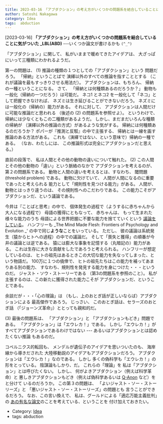 ```yaml
---
title: 2023-03-16 「アブダクション」の考え方がいくつかの問題系を結合していることに気がついた _LBL(ABD) ---いくつか論文が書けるかも `(^_^)`
author: Satoshi Nakagawa
category: Idea
tags:  abduction
---
```


[2023-03-16] **「アブダクション」の考え方がいくつかの問題系を結合していることに気がついた _LBL(ABD)**  ---いくつか論文が書けるかも `(^_^)`

 「アブダクション」に関して、
私がいままで暖めてきたアイデアは、
大ざっぱにいって三種類にわかれるようだ。

 第一の問題は、
(1) 推論の種類の１つとしての「アブダクション」という
問題だろう。
「帰納」ということばで
演繹以外のすべての推論を指すこととする
（これが議論を最もすっきりさせる用法だ）。
アブダクションは、もちろん、
帰納の一種ということになる。
さて、
「帰納とは何種類あるのだろうか？」
動物も一般化（帰納の一つだろう）は可能だ。
ネコ1 とネコ2 を一般化して「ネコ」として把握できなければ、
ネズミは生き延びることができないだろう。
ネズミには一般化の（帰納の）能力がある。
それに対して、
アブダクションは人間だけに可能な推論だと思われる
（後述の (2) の問題系を参照せよ）。
というわけで、
帰納には少なくともこの二種類があるようだ。
しかし、まだまだいろんな種類の帰納が
（演繹以外の推論の方式）があるような気がする。
帰納には何種類あるのだろうか？
ポパーが『推測と反駁』の中で主張する、
帰納とは一線を画す推論のある方法がある。
これも（演繹ではない、という意味で）帰納の一種である。
（なお、わたしには、
この推論形式は完全にアブダクションだと思える。）
        
 直前の段落で、
私は人間とその他の動物の違いについて触れた。
(2) この人間とその他の動物の「違い」という脈絡のなかで
アブダクションを考えるのが、第２の問題系である。
動物と人間の違いを考えるとは、すなわち、
閾問題 (threshold problem) である。
動物に欠けていて、
人間が人間になるのに重要であったと考えられる
能力として「規則性を見つける能力」がある。
人間が、動物とはっきり違うのは、
その規則性へのこだわりである。
この能力こそがアブダクションだ、という議論である。

 今井は『ことばと思考』の中で、
個体発生の過程で（ようするに赤ちゃんから大人になる過程で）
母語の獲得にともなって、
赤ちゃんは、
もって生まれた様々な能力のうち
母語による世界把握に不要な能力を捨てていくという
[議論をしている](2023-03-07-1.html)。
ハンフリーも
_The Mind Made Flesh: Frontiers of Psychology and Evolution _'
の中で同じ**ような**ことをいっている。
ただし、
彼の議論は系統発生（猿からヒトへの過程）の中での議論だ。
そして「喪失と獲得」の順番が今井の議論とは逆である。
猿には膨大な事象を記憶する（丸暗記の）能力がある。
これは生存に大きな貢献をしたであろうと考えられる。
ハンフリーが想定しているのは、
ヒトの祖先はあるときこの大切な能力を失なってしまった、という物語だ。
100万に１つの僥倖で、
ヒトの祖先たちはこの能力を補ってあまりある別の能力、
すなわち、規則性を発見する能力を身につけた・・・というのだ。
ジャスト・ソウ・ストーリーである
（第3の問題系を参照のこと）。
私が主張するのは、この新たに獲得された能力こそが
アブダクションだ、ということである。

 余談だが・・・「心の理論」は
（もし、上のおとぎ話が正しいならば）アブダクションによる
最高傑作であろう。
じっさい、
このおとぎ話は、セラーズのおとぎ話
（「ジョーンズ革命」）ととっても親和的だ。

 (3) 最後の問題系は、
「アブダクション」と
「アブダクションもどき」問題である。
「アブダクション」は「エウレカ！」である。
しかし「エウレカ！」が
すべてアブダクションであるわけではない ---
あるいはアブダクションとは認めたくない推論
もあるのだ。

 コペルニクス的転回も、
メンデルが遺伝子のアイデアを思いついたのも、
海岸線から導きだされた
大陸移動説のアイデアもアブダクションだろう。
アブダクションは「エウレカ！」なのである。
しかし
多くの偽科学も「エウレカ！」の形をとっている。
陰謀論もしかり、だ。
これらの「理論」を
私は「アブダクション」とは呼びたくない。
しかし、
何がよきアブダクション（例えば科学革命）と
悪しきアブダクションもどき（例えば偽科学あるいは
[Q-Anon](https://ja.wikipedia.org/wiki/Q%E3%82%A2%E3%83%8E%E3%83%B3#:~:text=Q%E3%82%A2%E3%83%8E%E3%83%B3%EF%BC%88%E3%82%AD%E3%83%A5%E3%83%BC%E3%82%A2%E3%83%8E%E3%83%B3%E3%80%81%E8%8B%B1%3A,%E5%9F%BA%E3%81%A5%E3%81%8F%E6%94%BF%E6%B2%BB%E9%81%8B%E5%8B%95%E3%81%A7%E3%81%82%E3%82%8B%E3%80%82) など）をと分けて
いるのだろうか。
この第３の問題は、
「よいジャスト・ソー・ストーリーズ」と
「悪いジャスト・ソー・ストーリーズ」の問題とも
言うことができるだろう。
なお、この言い換えで、
私は、グールドによる「適応万能主義批判」の
[あの有名な論文](https://en.wikipedia.org/wiki/The_Spandrels_of_San_Marco_and_the_Panglossian_Paradigm)のことを考えている、ということを
付け加えておきたい。

- Category: [Idea](https://merapano.github.io/categories.html#Idea)
- tags:  abduction
